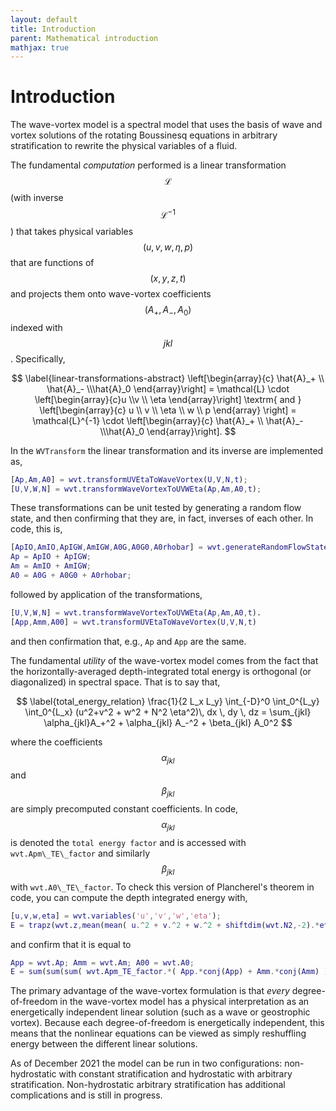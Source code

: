 ```yaml
---
layout: default
title: Introduction
parent: Mathematical introduction
mathjax: true
---
```


#  Introduction

The wave-vortex model is a spectral model that uses the basis of wave and vortex solutions of the rotating Boussinesq equations in arbitrary stratification to rewrite the physical variables of a fluid.

The fundamental *computation* performed is a linear transformation $$\mathcal{L}$$ (with inverse $$\mathcal{L}^{-1}$$) that takes physical variables $$(u,v,w,\eta,p)$$ that are functions of $$(x,y,z,t)$$ and projects them onto wave-vortex coefficients $$(A_+,A_-,A_0)$$ indexed with $$jkl$$. Specifically,

$$
\label{linear-transformations-abstract}
\left[\begin{array}{c} \hat{A}_+  \\  \hat{A}_-  \\\hat{A}_0 \end{array}\right]
 = \mathcal{L} \cdot
\left[\begin{array}{c}u \\v \\ \eta \end{array}\right]
\textrm{ and }
\left[\begin{array}{c}
u \\
v \\
\eta \\
w \\
p
\end{array} \right] = \mathcal{L}^{-1} \cdot
\left[\begin{array}{c} \hat{A}_+  \\  \hat{A}_-  \\\hat{A}_0 \end{array}\right].
$$

In the `WVTransform` the linear transformation and its inverse are implemented as,

```matlab
[Ap,Am,A0] = wvt.transformUVEtaToWaveVortex(U,V,N,t);
[U,V,W,N] = wvt.transformWaveVortexToUVWEta(Ap,Am,A0,t);
```

These transformations can be unit tested by generating a random flow state, and then confirming that they are, in fact, inverses of each other. In code, this is,

```matlab
[ApIO,AmIO,ApIGW,AmIGW,A0G,A0G0,A0rhobar] = wvt.generateRandomFlowState();
Ap = ApIO + ApIGW;
Am = AmIO + AmIGW;
A0 = A0G + A0G0 + A0rhobar;
```

followed by application of the transformations,

```matlab
[U,V,W,N] = wvt.transformWaveVortexToUVWEta(Ap,Am,A0,t).
[App,Amm,A00] = wvt.transformUVEtaToWaveVortex(U,V,N,t)
```
and then confirmation that, e.g., ``Ap`` and ``App`` are the same.

The fundamental *utility* of the wave-vortex model comes from the fact that the horizontally-averaged depth-integrated total energy is orthogonal (or diagonalized) in spectral space. That is to say that,

$$
\label{total_energy_relation}
   \frac{1}{2 L_x L_y}  \int_{-D}^0 \int_0^{L_y} \int_0^{L_x} (u^2+v^2 + w^2 + N^2 \eta^2)\, dx \, dy \, dz = \sum_{jkl} \alpha_{jkl}A_+^2 + \alpha_{jkl} A_-^2 + \beta_{jkl} A_0^2
$$

where the coefficients $$\alpha_{jkl}$$ and $$\beta_{jkl}$$ are simply precomputed constant coefficients. In code, $$\alpha_{jkl}$$ is denoted the `total energy factor` and is accessed with `wvt.Apm\_TE\_factor` and similarly $$\beta_{jkl}$$ with `wvt.A0\_TE\_factor`. To check this version of Plancherel's theorem in code, you can compute the depth integrated energy with,

```matlab
[u,v,w,eta] = wvt.variables('u','v','w','eta');
E = trapz(wvt.z,mean(mean( u.^2 + v.^2 + w.^2 + shiftdim(wvt.N2,-2).*eta.*eta, 1 ),2 ) )/2;
```

and confirm that it is equal to

```matlab
App = wvt.Ap; Amm = wvt.Am; A00 = wvt.A0;
E = sum(sum(sum( wvt.Apm_TE_factor.*( App.*conj(App) + Amm.*conj(Amm) ) + wvt.A0_TE_factor.*( A00.*conj(A00) ) )));
```

The primary advantage of the wave-vortex formulation is that *every* degree-of-freedom in the wave-vortex model has a physical interpretation as an energetically independent linear solution (such as a wave or geostrophic vortex). Because each degree-of-freedom is energetically independent, this means that the nonlinear equations can be viewed as simply reshuffling energy between the different linear solutions.

As of December 2021 the model can be run in two configurations: non-hydrostatic with constant stratification and hydrostatic with arbitrary stratification. Non-hydrostatic arbitrary stratification has additional complications and is still in progress.
